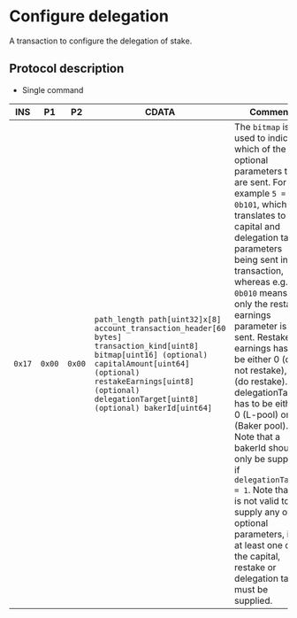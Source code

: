 # Configure delegation

A transaction to configure the delegation of stake.

## Protocol description

* Single command

INS | P1 | P2 | CDATA | Comment |
|----|--------|-----|-------------|----|
| `0x17` | `0x00` | `0x00` | `path_length path[uint32]x[8] account_transaction_header[60 bytes] transaction_kind[uint8] bitmap[uint16] (optional) capitalAmount[uint64] (optional) restakeEarnings[uint8] (optional) delegationTarget[uint8] (optional) bakerId[uint64]` | The `bitmap` is used to indicate which of the optional parameters that are sent. For example `5 = 0b101`, which translates to the capital and delegation target parameters being sent in the transaction, whereas e.g. `2 = 0b010` means that only the restake earnings parameter is sent. Restake earnings has to be either 0 (do not restake), or 1 (do restake). The delegationTarget has to be either 0 (L-pool) or 1 (Baker pool). Note that a bakerId should only be supplied if `delegationTarget = 1`. Note that it is not valid to not supply any of the optional parameters, i.e. at least one of the capital, restake or delegation target must be supplied.|

